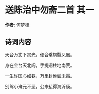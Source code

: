 # 送陈治中勿斋二首  其一

**作者**: 何梦桂

## 诗词内容

天台万丈下灵光，便合乘旗翳凤凰。

身在金台天北阙，手提铜柱地南荒。

一生许国心如铁，万里封侯鬓未霜。

别驾小淹元不恶，公来私得海沂康。


